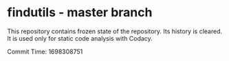 # findutils - master branch

This repository contains frozen state of the repository.
Its history is cleared. It is used only for static code
analysis with Codacy.

Commit Time: 1698308751